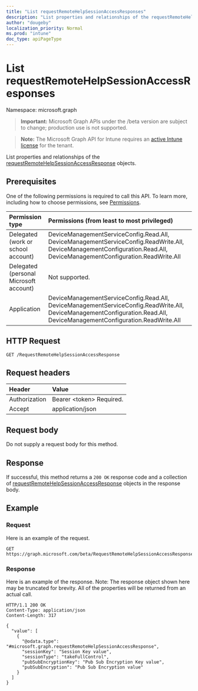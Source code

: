 ```yaml
---
title: "List requestRemoteHelpSessionAccessResponses"
description: "List properties and relationships of the requestRemoteHelpSessionAccessResponse objects."
author: "dougeby"
localization_priority: Normal
ms.prod: "intune"
doc_type: apiPageType
---
```


# List requestRemoteHelpSessionAccessResponses

Namespace: microsoft.graph

> **Important:** Microsoft Graph APIs under the /beta version are subject to change; production use is not supported.

> **Note:** The Microsoft Graph API for Intune requires an [active Intune license](https://go.microsoft.com/fwlink/?linkid=839381) for the tenant.

List properties and relationships of the [requestRemoteHelpSessionAccessResponse](../resources/intune-remoteassistance-requestremotehelpsessionaccessresponse.md) objects.

## Prerequisites
One of the following permissions is required to call this API. To learn more, including how to choose permissions, see [Permissions](/graph/permissions-reference).

|Permission type|Permissions (from least to most privileged)|
|:---|:---|
|Delegated (work or school account)|DeviceManagementServiceConfig.Read.All, DeviceManagementServiceConfig.ReadWrite.All, DeviceManagementConfiguration.Read.All, DeviceManagementConfiguration.ReadWrite.All|
|Delegated (personal Microsoft account)|Not supported.|
|Application|DeviceManagementServiceConfig.Read.All, DeviceManagementServiceConfig.ReadWrite.All, DeviceManagementConfiguration.Read.All, DeviceManagementConfiguration.ReadWrite.All|

## HTTP Request
<!-- {
  "blockType": "ignored"
}
-->
``` http
GET /RequestRemoteHelpSessionAccessResponse
```

## Request headers
|Header|Value|
|:---|:---|
|Authorization|Bearer &lt;token&gt; Required.|
|Accept|application/json|

## Request body
Do not supply a request body for this method.

## Response
If successful, this method returns a `200 OK` response code and a collection of [requestRemoteHelpSessionAccessResponse](../resources/intune-remoteassistance-requestremotehelpsessionaccessresponse.md) objects in the response body.

## Example

### Request
Here is an example of the request.
``` http
GET https://graph.microsoft.com/beta/RequestRemoteHelpSessionAccessResponse
```

### Response
Here is an example of the response. Note: The response object shown here may be truncated for brevity. All of the properties will be returned from an actual call.
``` http
HTTP/1.1 200 OK
Content-Type: application/json
Content-Length: 317

{
  "value": [
    {
      "@odata.type": "#microsoft.graph.requestRemoteHelpSessionAccessResponse",
      "sessionKey": "Session Key value",
      "sessionType": "takeFullControl",
      "pubSubEncryptionKey": "Pub Sub Encryption Key value",
      "pubSubEncryption": "Pub Sub Encryption value"
    }
  ]
}
```





